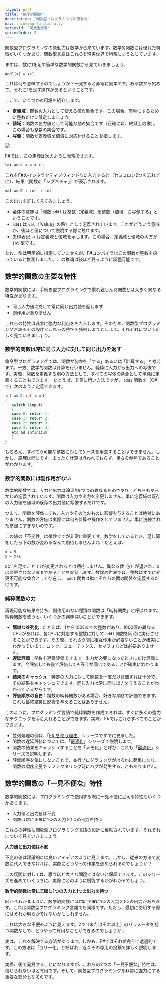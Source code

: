 ```yaml
---
layout: post
title: "数学的関数"
description: "関数型プログラミングの原動力"
nav: thinking-functionally
seriesId: "関数型思考"
seriesOrder: 2
---
```


関数型プログラミングの原動力は数学から来ています。数学的関数には優れた特徴がいくつかあり、関数型言語はこれらを現実世界で再現しようとしています。

まずは、数に1を足す簡単な数学的関数から見ていきましょう。

	Add1(x) = x+1

これは何を意味するのでしょうか？一見すると非常に簡単です。ある数から始めて、それに1を足す操作があるということです。

ここで、いくつかの用語を紹介します。

* **定義域**：関数の入力として使える値の集合です。この場合、簡単にするために整数だけに限定しましょう。
* **値域**：関数の出力値として可能な値の集合です（正確には、終域上の像）。この場合も整数の集合です。
* **写像**：関数が定義域を値域に対応付けることを指します。

![](@assets/img/Functions_Add1.png)
 
F#では、この定義は次のように表現できます。

```fsharp
let add1 x = x + 1
```

これをF#のインタラクティブウィンドウに入力すると（セミコロン2つを忘れずに）、結果（関数の「シグネチャ」）が表示されます。

```fsharp
val add1 : int -> int
```

この出力を詳しく見てみましょう。

* 全体の意味は「関数 `add1` は整数（定義域）を整数（値域）に写像する」ということです。
* `add1` は `val`（「value」の略）として定義されています。これがどういう意味か、後ほど値について説明する際に触れます。
* 矢印表記 `->` は定義域と値域を示します。この場合、定義域と値域の両方が `int` 型です。

なお、型は明示的に指定していませんが、F#コンパイラはこの関数が整数を扱っていると推測しました。この推論は後ほど見るように調整可能です。

## 数学的関数の主要な特性 ##

数学的関数には、手続き型プログラミングで慣れ親しんだ関数とは大きく異なる特性があります。

* 同じ入力値に対して常に同じ出力値を返します
* 副作用がありません

これらの特性は非常に強力な利点をもたらします。そのため、関数型プログラミング言語もその設計でこれらの特性を強制しようとします。それぞれについて詳しく見ていきましょう。

### 数学的関数は常に同じ入力に対して同じ出力を返す ###

命令型プログラミングでは、関数が何かを「する」あるいは「計算する」と考えます。一方、数学的関数は計算を行いません。純粋に入力から出力への写像です。実際、関数を定義する別の方法として、すべての写像の集合として単純に定義することもできます。
たとえば、非常に粗い方法ですが、 `add1` 関数を（C#で）次のように定義できます。

```csharp
int add1(int input)
{ 
   switch (input)
   {
   case 0: return 1;
   case 1: return 2;
   case 2: return 3;
   case 3: return 4;
   etc ad infinitum
   }
}
```

もちろん、すべての可能な整数に対してケースを用意することはできません。しかし、原理は同じです。まったく計算は行われておらず、単なる参照であることがわかります。

### 数学的関数には副作用がない ###

数学的関数では、入力と出力は論理的に2つの異なるものであり、どちらもあらかじめ定義されています。関数は入力や出力を変更しません。単に定義域の既存の入力値を値域の既存の出力値に写像するだけです。

つまり、関数を評価しても、入力やその他のものに影響を与えることは絶対にありません。関数の評価は実際には何も計算や操作をしていません。単に洗練された参照にすぎないのです。

この値の「不変性」は微妙ですが非常に重要です。数学をしているとき、足し算をしたら下の数が変わるなんて期待しませんよね！たとえば、

	x = 5
	y = x+1

xに1を足すことでxが変更されるとは期待しません。異なる数（y）が返され、xは変更されないままであることを期待します。数学の世界では、整数はすでに変更不可能な集合として存在し、 `add1` 関数は単にそれらの間の関係を定義するだけです。

### 純粋関数の力 ###

再現可能な結果を持ち、副作用のない種類の関数は「純粋関数」と呼ばれます。純粋関数を使うと、いくつかの興味深いことができます。

* **簡単な並列化**：たとえば、1から1000までの整数があり、1000個の異なるCPUがあれば、各CPUに対応する整数に対して `add1` 関数を同時に実行させることができます。その際、それらの間に相互作用が必要ないことが確実にわかっています。ロック、ミューテックス、セマフォなどは必要ありません。
* **遅延評価**：関数を遅延評価できます。出力が必要になったときにだけ評価します。今評価しても後で評価しても答えが同じであることが確実にわかります。
* **結果のキャッシュ**：特定の入力に対して関数を一度だけ評価すれば十分で、その結果をキャッシュできます。同じ入力は常に同じ出力を与えることがわかっているからです。
* **評価順序の自由**：複数の純粋関数がある場合、好きな順序で評価できます。これも最終結果に影響を与えることはありません。

このように、プログラミング言語で純粋関数を作成できれば、すぐに多くの強力なテクニックを手に入れることができます。実際、F#ではこれらすべてのことができます。

* 並列処理の例は、「[F# を使う理由](../series/why-use-fsharp.md)」シリーズですでに見ました。
* 関数の遅延評価については、「[最適化](../series/optimization.md)」シリーズで説明します。
* 関数の結果をキャッシュすることを「メモ化」と呼び、これも「[最適化](../series/optimization.md)」シリーズで説明します。
* 評価順序を気にしないことで、並行プログラミングがはるかに簡単になり、関数の順序変更やリファクタリング時にバグが発生することもありません。

## 数学的関数の「一見不便な」特性 ##

数学的関数には、プログラミングで使用する際に一見不便に思える特性もいくつかあります。

* 入力値と出力値は不変
* 関数は常に正確に1つの入力と1つの出力を持つ

これらの特性も関数型プログラミング言語の設計に反映されています。それぞれについて見ていきましょう。

**入力値と出力値は不変**

不変の値は理論的には良いアイデアのように見えます。しかし、従来の方法で変数に代入できなければ、実際にどうやって作業を進められるのでしょうか？

この疑問に対しては、思うほど大きな問題ではないと保証できます。このシリーズを進めていくうちに、実際にどのように機能するかがわかるでしょう。

**数学的関数は常に正確に1つの入力と1つの出力を持つ**

図からわかるように、数学的関数には常に正確に1つの入力と1つの出力があります。これは関数型プログラミング言語でも同様です。ただし、最初に使用する際にはそれが明らかではないかもしれません。

これは大きな不便のように見えます。2つ（またはそれ以上）のパラメータを持つ関数なしで、どうやって有用なことができるのでしょうか？

実は、これを解決する方法があります。しかも、F#ではそれが完全に透過的です。この方法は「カリー化」と呼ばれ、近々その専用の投稿で詳しく説明します。

実際、後で発見することになりますが、これらの2つの「一見不便な」特性は、信じられないほど有用です。そして、関数型プログラミングを非常に強力にする重要な部分となるのです。
